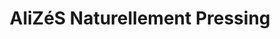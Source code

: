 ---
title: "AliZéS Naturellement Pressing"
url: /wasquehal/alizes-naturellement-pressing/
shop: blanchisserie
---